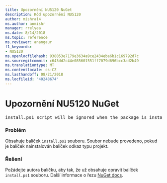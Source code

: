 ```yaml
---
title: Upozornění NU5120 NuGet
description: Kód upozornění NU5120
author: mishra14
ms.author: anmishr
manager: rrelyea
ms.date: 8/14/2018
ms.topic: reference
ms.reviewer: anangaur
f1_keywords:
- NU5120
ms.openlocfilehash: 938053e7179e3634a9ce2434eba6b1c169792d7c
ms.sourcegitcommit: c643dd2c44e085601551ff7079d696bcc3ad2b49
ms.translationtype: MT
ms.contentlocale: cs-CZ
ms.lasthandoff: 08/21/2018
ms.locfileid: "40248674"
---
```

# <a name="nuget-warning-nu5120"></a>Upozornění NU5120 NuGet
<pre>install.ps1 script will be ignored when the package is installed after the migration.</pre>

### <a name="issue"></a>Problém

Obsahuje balíček `install.ps1` souboru. Soubor nebude provedeno, pokud je balíček nainstalován balíček odkaz typu projekt.


### <a name="solution"></a>Řešení

Požádejte autora balíčku, aby tak, že už obsahuje opravit balíček `install.ps1` souboru. Další informace o řezu [NuGet docs](https://docs.microsoft.com/en-us/nuget/reference/migrate-packages-config-to-package-reference).

